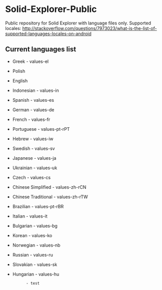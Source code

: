 Solid-Explorer-Public
=====================

Public repository for Solid Explorer with language files only. 
Supported locales: http://stackoverflow.com/questions/7973023/what-is-the-list-of-supported-languages-locales-on-android

Current languages list
----------------------

* Greek - values-el
* Polish
* English
* Indonesian - values-in
* Spanish - values-es
* German - values-de
* French - values-fr
* Portuguese - values-pt-rPT
* Hebrew - values-iw
* Swedish - values-sv
* Japanese - values-ja
* Ukrainian - values-uk
* Czech - values-cs
* Chinese Simplified - values-zh-rCN
* Chinese Traditional - values-zh-rTW
* Brazilian - values-pt-rBR
* Italian - values-it
* Bulgarian - values-bg
* Korean - values-ko
* Norwegian - values-nb
* Russian - values-ru
* Slovakian - values-sk
* Hungarian - values-hu

            - test
